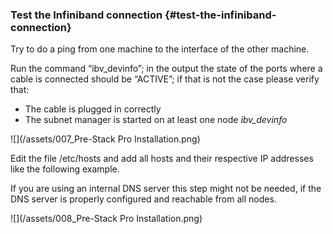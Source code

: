 ### Test the Infiniband connection {#test-the-infiniband-connection}

Try to do a ping from one machine to the interface of the other machine.

Run the command “ibv\_devinfo”; in the output the state of the ports where a cable is connected should be “ACTIVE”; if that is not the case please verify that:

* The cable is plugged in correctly 
* The subnet manager is started on at least one node _ibv\_devinfo_

![](/assets/007_Pre-Stack Pro Installation.png)

Edit the file /etc/hosts and add all hosts and their respective IP addresses like the following example.

If you are using an internal DNS server this step might not be needed, if the DNS server is properly configured and reachable from all nodes.

![](/assets/008_Pre-Stack Pro Installation.png)

